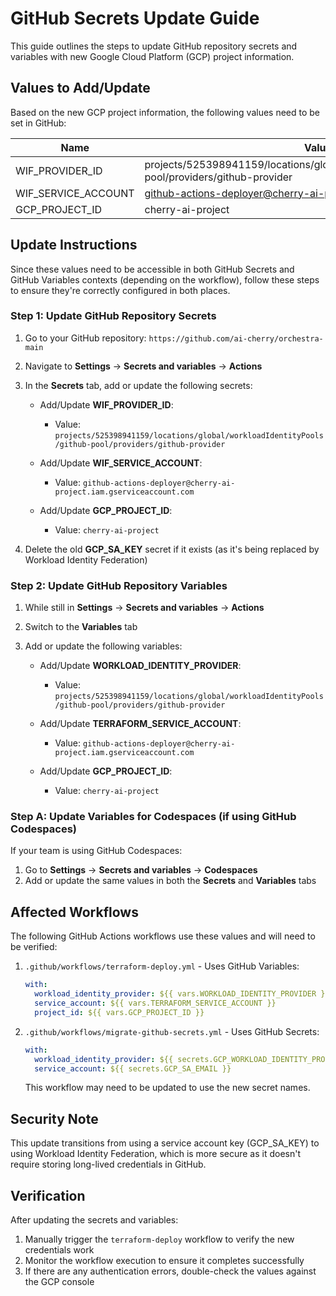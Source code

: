 # GitHub Secrets Update Guide

This guide outlines the steps to update GitHub repository secrets and variables with new Google Cloud Platform (GCP) project information.

## Values to Add/Update

Based on the new GCP project information, the following values need to be set in GitHub:

| Name                | Value                                                                                              |
| ------------------- | -------------------------------------------------------------------------------------------------- |
| WIF_PROVIDER_ID     | projects/525398941159/locations/global/workloadIdentityPools/github-pool/providers/github-provider |
| WIF_SERVICE_ACCOUNT | github-actions-deployer@cherry-ai-project.iam.gserviceaccount.com                                  |
| GCP_PROJECT_ID      | cherry-ai-project                                                                                  |

## Update Instructions

Since these values need to be accessible in both GitHub Secrets and GitHub Variables contexts (depending on the workflow), follow these steps to ensure they're correctly configured in both places.

### Step 1: Update GitHub Repository Secrets

1. Go to your GitHub repository: `https://github.com/ai-cherry/orchestra-main`
2. Navigate to **Settings** → **Secrets and variables** → **Actions**
3. In the **Secrets** tab, add or update the following secrets:

   - Add/Update **WIF_PROVIDER_ID**:

     - Value: `projects/525398941159/locations/global/workloadIdentityPools/github-pool/providers/github-provider`

   - Add/Update **WIF_SERVICE_ACCOUNT**:

     - Value: `github-actions-deployer@cherry-ai-project.iam.gserviceaccount.com`

   - Add/Update **GCP_PROJECT_ID**:
     - Value: `cherry-ai-project`

4. Delete the old **GCP_SA_KEY** secret if it exists (as it's being replaced by Workload Identity Federation)

### Step 2: Update GitHub Repository Variables

1. While still in **Settings** → **Secrets and variables** → **Actions**
2. Switch to the **Variables** tab
3. Add or update the following variables:

   - Add/Update **WORKLOAD_IDENTITY_PROVIDER**:

     - Value: `projects/525398941159/locations/global/workloadIdentityPools/github-pool/providers/github-provider`

   - Add/Update **TERRAFORM_SERVICE_ACCOUNT**:

     - Value: `github-actions-deployer@cherry-ai-project.iam.gserviceaccount.com`

   - Add/Update **GCP_PROJECT_ID**:
     - Value: `cherry-ai-project`

### Step A: Update Variables for Codespaces (if using GitHub Codespaces)

If your team is using GitHub Codespaces:

1. Go to **Settings** → **Secrets and variables** → **Codespaces**
2. Add or update the same values in both the **Secrets** and **Variables** tabs

## Affected Workflows

The following GitHub Actions workflows use these values and will need to be verified:

1. `.github/workflows/terraform-deploy.yml` - Uses GitHub Variables:

   ```yaml
   with:
     workload_identity_provider: ${{ vars.WORKLOAD_IDENTITY_PROVIDER }}
     service_account: ${{ vars.TERRAFORM_SERVICE_ACCOUNT }}
     project_id: ${{ vars.GCP_PROJECT_ID }}
   ```

2. `.github/workflows/migrate-github-secrets.yml` - Uses GitHub Secrets:

   ```yaml
   with:
     workload_identity_provider: ${{ secrets.GCP_WORKLOAD_IDENTITY_PROVIDER }}
     service_account: ${{ secrets.GCP_SA_EMAIL }}
   ```

   This workflow may need to be updated to use the new secret names.

## Security Note

This update transitions from using a service account key (GCP_SA_KEY) to using Workload Identity Federation, which is more secure as it doesn't require storing long-lived credentials in GitHub.

## Verification

After updating the secrets and variables:

1. Manually trigger the `terraform-deploy` workflow to verify the new credentials work
2. Monitor the workflow execution to ensure it completes successfully
3. If there are any authentication errors, double-check the values against the GCP console
